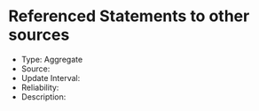 Referenced Statements to other sources
=======

* Type: Aggregate
* Source:
* Update Interval:
* Reliability:
* Description:
